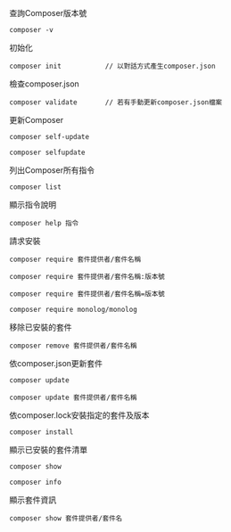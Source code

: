 查詢Composer版本號
```
composer -v
```

初始化
```
composer init			// 以對話方式產生composer.json
```

檢查composer.json
```
composer validate		// 若有手動更新composer.json檔案
```

更新Composer
```
composer self-update
```

```
composer selfupdate
```

列出Composer所有指令
```
composer list
```

顯示指令說明
```
composer help 指令
```

請求安裝
```
composer require 套件提供者/套件名稱
```

```
composer require 套件提供者/套件名稱:版本號
```

```
composer require 套件提供者/套件名稱=版本號
```

```
composer require monolog/monolog
```

移除已安裝的套件
```
composer remove 套件提供者/套件名稱
```

依composer.json更新套件
```
composer update
```

```
composer update 套件提供者/套件名稱
```

依composer.lock安裝指定的套件及版本
```
composer install
```

顯示已安裝的套件清單
```
composer show
```

```
composer info
```

顯示套件資訊
```
composer show 套件提供者/套件名
```